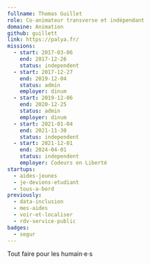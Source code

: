 ```yaml
---
fullname: Thomas Guillet
role: Co-animateur transverse et indépendant
domaine: Animation
github: guillett
link: https://palya.fr/
missions:
  - start: 2017-03-06
    end: 2017-12-26
    status: independent
  - start: 2017-12-27
    end: 2019-12-04
    status: admin
    employer: dinum
  - start: 2019-12-06
    end: 2020-12-25
    status: admin
    employer: dinum
  - start: 2021-01-04
    end: 2021-11-30
    status: independent
  - start: 2021-12-01
    end: 2024-04-01
    status: independent
    employer: Codeurs en Liberté
startups:
  - aides-jeunes
  - je-deviens-etudiant
  - tous-a-bord
previously:
  - data-inclusion
  - mes-aides
  - voir-et-localiser
  - rdv-service-public
badges:
  - segur
---
```


Tout faire pour les humain·e·s
